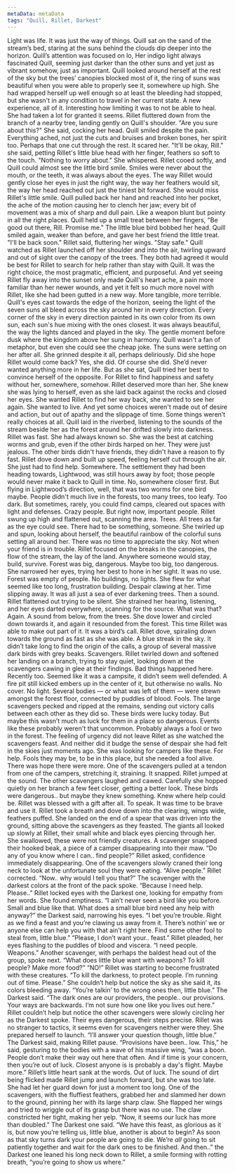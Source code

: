 ```yaml
---
metaData: metaData
tags: "Quill, Rillet, Darkest"
---
```


Light was life.
It was just the way of things.
Quill sat on the sand of the stream’s bed, staring at the suns behind the clouds dip deeper into the horizon. Quill’s attention was focused on Io, Her indigo light always fascinated Quill, seeming just darker than the other suns and yet just as vibrant somehow, just as important. Quill looked around herself at the rest of the sky but the trees’ canopies blocked most of it, the ring of suns was beautiful when you were able to properly see it, somewhere up high.
She had wrapped herself up well enough so at least the bleeding had stopped, but she wasn't in any condition to travel in her current state. A new experience, all of it. Interesting how limiting it was to not be able to heal. She had taken a lot for granted it seems.
Rillet fluttered down from the branch of a nearby tree, landing gently on Quill's shoulder. "Are you sure about this?" She said, cocking her head.
Quill smiled despite the pain. Everything ached, not just the cuts and bruises and broken bones, her spirit too. Perhaps that one cut through the rest. It scared her. "It'll be okay, Rill." she said, petting Rillet's little blue head with her finger, feathers so soft to the touch. "Nothing to worry about." She whispered. 
Rillet cooed softly, and Quill could almost see the little bird smile. Smiles were never about the mouth, or the teeth, it was always about the eyes. The way Rillet would gently close her eyes in just the right way, the way her feathers would sit, the way her head reached out just the tiniest bit forward. She would miss Rillet's little smile. 
Quill pulled back her hand and reached into her pocket, the ache of the motion causing her to clench her jaw; every bit of movement was a mix of sharp and dull pain. Like a weapon blunt but pointy in all the right places. Quill held up a small treat between her fingers, "Be good out there, Rill. Promise me." 
The little blue bird bobbed her head. 
Quill smiled again, weaker than before, and gave her best friend the little treat. 
"I'll be back soon." Rillet said, fluttering her wings. "Stay safe." 
Quill watched as Rillet launched off her shoulder and into the air, twirling upward and out of sight over the canopy of the trees. They both had agreed it would be best for Rillet to search for help rather than stay with Quill. It was the right choice, the most pragmatic, efficient, and purposeful. And yet seeing Rillet fly away into the sunset only made Quill's heart ache, a pain more familiar than her newer wounds, and yet it felt so much more novel with Rillet, like she had been gutted in a new way. More tangible, more terrible. Quill's eyes cast towards the edge of the horizon, seeing the light of the seven suns all bleed across the sky around her in every direction. Every corner of the sky in every direction painted in its own color from its own sun, each sun's hue mixing with the ones closest. It was always beautiful, the way the lights danced and played in the sky. The gentle moment before dusk where the kingdom above her sung in harmony. 
Quill wasn't a fan of metaphor, but even she could see the cheap joke. The suns were setting on her after all. She grinned despite it all, perhaps deliriously. Did she hope Rillet would come back? Yes, she did. Of course she did. She’d never wanted anything more in her life. But as she sat, Quill tried her best to convince herself of the opposite. For Rillet to find happiness and safety without her, somewhere, somehow. Rillet deserved more than her. She knew she was lying to herself, even as she laid back against the rocks and closed her eyes. She wanted Rillet to find her way back, she wanted to see her again. She wanted to live. 
And yet some choices weren't made out of desire and action, but out of apathy and the slippage of time. Some things weren’t really choices at all. Quill laid in the riverbed, listening to the sounds of the stream beside her as the forest around her drifted slowly into darkness.
Rillet was fast. She had always known so. She was the best at catching worms and grub, even if the other birds harped on her. They were just jealous. The other birds didn't have friends, they didn't have a reason to fly fast. Rillet dove down and built up speed, feeling herself cut through the air. She just had to find help. Somewhere. The settlement they had been heading towards, Lightwood, was still hours away by foot; those people would never make it back to Quill in time. No, somewhere closer first. But flying in Lightwood’s direction, well, that was two worms for one bird maybe. 
People didn't much live in the forests, too many trees, too leafy. Too dark. But sometimes, rarely, you could find camps, cleared out spaces with light and defenses. Crazy people. But right now, important people. 
Rillet swung up high and flattened out, scanning the area. Trees. All trees as far as the eye could see. There had to be something, someone. She twirled up and spun, looking about herself, the beautiful rainbow of the colorful suns setting all around her. There was no time to appreciate the sky. Not when your friend is in trouble. 
Rillet focused on the breaks in the canopies, the flow of the stream, the lay of the land. Anywhere someone would stay, build, survive. Forest was big, dangerous. Maybe too big, too dangerous. She narrowed her eyes, trying her best to hone in her sight. It was no use. Forest was empty of people. No buildings, no lights. She flew for what seemed like too long, frustration building. Despair clawing at her. Time slipping away. It was all just a sea of ever darkening trees. 
Then a sound. Rillet flattened out trying to be silent. She strained her hearing, listening, and her eyes darted everywhere, scanning for the source. What was that? Again. A sound from below, from the trees. She dove lower and circled down towards it, and again it resounded from the forest. This time Rillet was able to make out part of it. It was a bird’s call. 
Rillet dove, spiraling down towards the ground as fast as she was able. A blue streak in the sky. It didn’t take long to find the origin of the calls, a group of several massive dark birds with grey beaks. Scavengers. Rillet twirled down and softened her landing on a branch, trying to stay quiet, looking down at the scavengers cawing in glee at their findings. Bad things happened here. Recently too. Seemed like it was a campsite, it didn’t seem well defended. A fire pit still kicked embers up in the center of it, but otherwise no walls. No cover. No light. Several bodies — or what was left of them — were strewn amongst the forest floor, connected by puddles of blood. Fools. 
The large scavengers pecked and ripped at the remains, sending out victory calls between each other as they did so. These birds were lucky today. But maybe this wasn’t much as luck for them in a place so dangerous. Events like these probably weren't that uncommon. Probably always a fool or two in the forest. The feeling of urgency did not leave Rillet as she watched the scavengers feast. And neither did it budge the sense of despair she had felt in the skies just moments ago. She was looking for campers like these. For help. Fools they may be, to be in this place, but she needed a fool alive. There was hope there were more.
One of the scavengers pulled at a tendon from one of the campers, stretching it, straining. It snapped. Rillet jumped at the sound. The other scavengers laughed and cawed. Carefully she hopped quietly on her branch a few feet closer, getting a better look. These birds were dangerous.. but maybe they knew something. Knew where help could be. Rillet was blessed with a gift after all. To speak. It was time to be brave and use it.
Rillet took a breath and dove down into the clearing, wings wide, feathers puffed. She landed on the end of a spear that was driven into the ground, sitting above the scavengers as they feasted. The giants all looked up slowly at Rillet, their small white and black eyes piercing through her. She swallowed, these were not friendly creatures. A scavenger snapped their hooked beak, a piece of a camper disappearing into their maw. 
“Do any of you know where I can.. find people?” Rillet asked, confidence immediately disappearing.
One of the scavengers slowly craned their long neck to look at the unfortunate soul they were eating. 
“Alive people.” Rillet corrected. 
“Now.. why would I tell you that?” The scavenger with the darkest colors at the front of the pack spoke. 
“Because I need help. Please..” Rillet locked eyes with the Darkest one, looking for empathy from her words. She found emptiness. 
“I ain’t never seen a bird like you before. Small and blue like that. What does a small blue bird need any help with anyway?” the Darkest said, narrowing his eyes. “I bet you’re trouble. Right as we find a feast and you’re clawing us away from it. There’s nothin’ we or anyone else can help you with that ain’t right here. Find some other fool to steal from, little blue.” 
“Please, I don’t want your.. feast.” Rillet pleaded, her eyes flashing to the puddles of blood and viscera. “I need people. Weapons.”
Another scavenger, with perhaps the baldest head out of the group, spoke next. “What does little blue want with weapons? To kill people? Make more food?”
“NO!” Rillet was starting to become frustrated with these creatures. “To kill the darkness, to protect people. I’m running out of time. Please.” She couldn’t help but notice the sky as she said it, its colors bleeding away. 
“You’re talkin’ to the wrong ones then, little blue.” The Darkest said. “The dark ones are our providers, the people.. our provisions. Your ways are backwards. I’m not sure how one like you lives out here.”
Rillet couldn’t help but notice the other scavengers were slowly circling her as the Darkest spoke. Their eyes dangerous, their steps precise. Rillet was no stranger to tactics, it seems even for scavengers neither were they. She prepared herself to launch. 
“I’ll answer your question though, little blue.” The Darkest said, making Rillet pause. “Provisions have been.. low. This,” he said, gesturing to the bodies with a wave of his massive wing, “was a boon. People don’t make their way out here that often. And if time is your concern, then you’re out of luck. Closest anyone is is probably a day's flight. Maybe more.”
Rillet’s little heart sank at the words. Out of luck. The sound of dirt being flicked made Rillet jump and launch forward, but she was too late. She had let her guard down for just a moment too long. One of the scavengers, with the fluffiest feathers, grabbed her and slammed her down to the ground, pinning her with its large sharp claw. She flapped her wings and tried to wriggle out of its grasp but there was no use. The claw constricted her tight, making her yelp.
“Now, it seems *our* luck has more than doubled.” The Darkest one said. “We have this feast, as glorious as it is, but now you’re telling us, little blue, another is about to begin? As soon as that sky turns dark your people are going to die. We’re *all* going to sit patiently together and wait for the dark ones to be finished. And then..” the Darkest one leaned his long neck down to Rillet, a smile forming with rotting breath, “you’re going to show us where.”